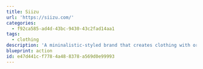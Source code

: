 ```yaml
---
title: Siizu
url: 'https://siizu.com/'
categories:
  - f92ca585-ad4d-43bc-9430-43c2fad14aa1
tags:
  - clothing
description: 'A mininalistic-styled brand that creates clothing with organic and natural fabrics - one such using oyster shell waste. They use an ethical manufacturing process by having their factories close to each other and their shipping only uses recyclable packaging.'
blueprint: action
id: e47d441c-f778-4a48-8378-a569d0e99993
---
```

